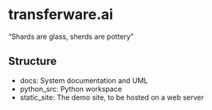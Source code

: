 # transferware.ai

“Shards are glass, sherds are pottery”

## Structure

- docs: System documentation and UML
- python_src: Python workspace
- static_site: The demo site, to be hosted on a web server